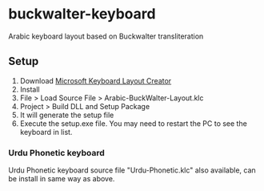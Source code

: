 # buckwalter-keyboard
Arabic keyboard layout based on Buckwalter transliteration

## Setup
1. Download [Microsoft Keyboard Layout Creator](https://www.microsoft.com/en-us/download/details.aspx?id=102134)
2. Install
3. File > Load Source File > Arabic-BuckWalter-Layout.klc
4. Project > Build DLL and Setup Package
5. It will generate the setup file
6. Execute the setup.exe file. You may need to restart the PC to see the keyboard in list.

### Urdu Phonetic keyboard
Urdu Phonetic keyboard source file "Urdu-Phonetic.klc" also available, can be install in same way as above.


